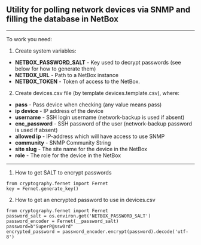 **Utility for polling network devices via SNMP and filling the database in NetBox**
-
---

To work you need:

1. Create system variables:

* **NETBOX_PASSWORD_SALT** - Key used to decrypt passwords (see below for how to generate them)
* **NETBOX_URL** - Path to a NetBox instance
* **NETBOX_TOKEN** - Token of access to the NetBox.

2. Create devices.csv file (by template devices.template.csv), where:

* **pass** - Pass device when checking (any value means pass)
* **ip device** - IP address of the device
* **username** - SSH login username (network-backup is used if absent)
* **enc_password** - SSH password of the user (network-backup password is used if absent)
* **allowed ip** - IP-address which will have access to use SNMP
* **community** - SNMP Community String
* **site slug** - The site name for the device in the NetBox
* **role** - The role for the device in the NetBox

---

1. How to get SALT to encrypt passwords

```
from cryptography.fernet import Fernet
key = Fernet.generate_key()
```

2. How to get an encrypted password to use in devices.csv

``` 
from cryptography.fernet import Fernet
password_salt = os.environ.get('NETBOX_PASSWORD_SALT')
password_encoder = Fernet(__password_salt)
password=b"SuperP@ssw0rd"
encrypted_password = password_encoder.encrypt(password).decode('utf-8')
```